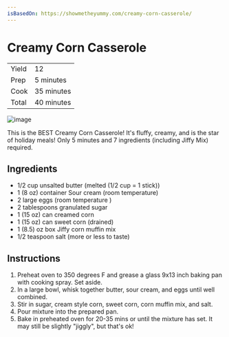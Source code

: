 ```yaml
---
isBasedOn: https://showmetheyummy.com/creamy-corn-casserole/
---
```


# Creamy Corn Casserole

|       |            |
| ----- | ---------- |
| Yield | 12         |
| Prep  | 5 minutes  |
| Cook  | 35 minutes |
| Total | 40 minutes |

![image](https://showmetheyummy.com/wp-content/uploads/2014/11/Creamed-Corn-Horizontal.jpg)

This is the BEST Creamy Corn Casserole! It&#039;s fluffy, creamy, and is the star of holiday meals! Only 5 minutes and 7 ingredients (including Jiffy Mix) required.

## Ingredients

- 1/2 cup unsalted butter (melted (1/2 cup = 1 stick))
- 1 (8 oz) container Sour cream (room temperature)
- 2 large eggs (room temperature )
- 2 tablespoons granulated sugar
- 1 (15 oz) can creamed corn
- 1 (15 oz) can sweet corn (drained)
- 1 (8.5) oz box Jiffy corn muffin mix
- 1/2 teaspoon salt (more or less to taste)

## Instructions

1. Preheat oven to 350 degrees F and grease a glass 9x13 inch baking pan with cooking spray. Set aside.
1. In a large bowl, whisk together butter, sour cream, and eggs until well combined.
1. Stir in sugar, cream style corn, sweet corn, corn muffin mix, and salt.
1. Pour mixture into the prepared pan.
1. Bake in preheated oven for 20-35 mins or until the mixture has set. It may still be slightly &quot;jiggly&quot;, but that&#x27;s ok!
